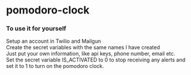 # pomodoro-clock
### To use it for yourself
Setup an account in Twilio and Mailgun</br>
Create the secret variables with the same names I have created</br>
Just put your own information, like api keys, phone number, email etc.</br>
Set the secret variable IS_ACTIVATED to 0 to stop receiving any alerts and set it to 1 to turn on the pomodoro clock.</br>
